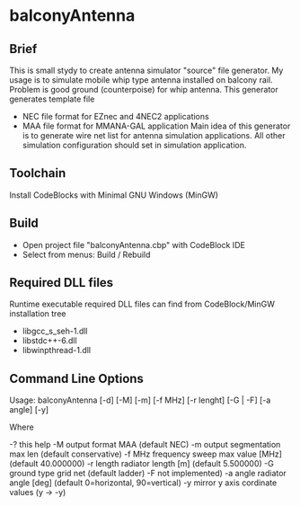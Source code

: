 # balconyAntenna

 Brief
 -----
 This is small stydy to create antenna simulator "source" file generator.
 My usage is to simulate mobile whip type antenna installed on balcony rail.
 Problem is good ground (counterpoise) for whip antenna.
 This generator generates template file
 - NEC file format for EZnec and 4NEC2 applications
 - MAA file format for MMANA-GAL application
 Main idea of this generator is to generate wire net list for antenna simulation
 applications. All other simulation configuration should set in simulation application.

 Toolchain
 ---------
 Install CodeBlocks with Minimal GNU Windows (MinGW)

 Build
 -----
 - Open project file "balconyAntenna.cbp" with CodeBlock IDE
 - Select from menus: Build / Rebuild

 Required DLL files
 ------------------
 Runtime executable required DLL files can find from CodeBlock/MinGW installation tree
 - libgcc_s_seh-1.dll
 - libstdc++-6.dll
 - libwinpthread-1.dll

 Command Line Options
 --------------------

 Usage:  balconyAntenna  [-d] [-M] [-m] [-f MHz] [-r lenght] [-G | -F] [-a angle] [-y]

 Where

 -?          this help
 -M          output format MAA (default NEC)
 -m          output segmentation max len (default conservative)
 -f MHz      frequency sweep max value [MHz] (default 40.000000)
 -r length   radiator length [m] (default 5.500000)
 -G          ground type grid net (default ladder)
 -F          not implemented)
 -a angle    radiator angle [deg] (default 0=horizontal, 90=vertical)
 -y          mirror y axis cordinate values (y -> -y)

